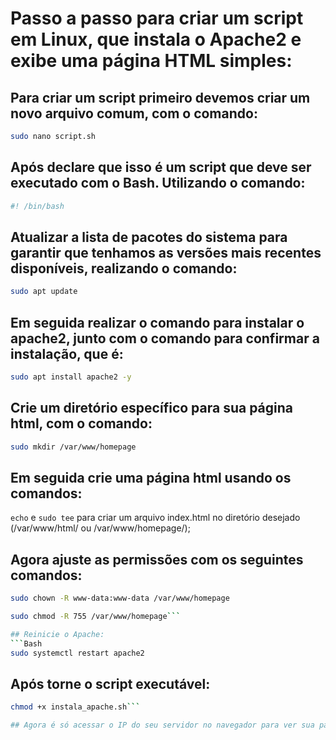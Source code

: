 # Passo a passo para criar um script em Linux, que instala o Apache2 e exibe uma página HTML simples:

## Para criar um script primeiro devemos criar um novo arquivo comum, com o comando: 

```Bash
sudo nano script.sh
```

## Após declare que isso é um script que deve ser executado com o Bash. Utilizando o comando: 
```Bash
#! /bin/bash
```

## Atualizar a lista de pacotes do sistema para garantir que tenhamos as versões mais recentes disponíveis, realizando o comando: 
```Bash
sudo apt update
```

## Em seguida realizar o comando para instalar o apache2, junto com o comando para confirmar a instalação, que é: 
```Bash
sudo apt install apache2 -y
```

## Crie um diretório específico para sua página html, com o comando:
```Bash
sudo mkdir /var/www/homepage
```

## Em seguida crie uma página html usando os comandos: 
```echo```  e  ```sudo tee``` para criar um arquivo index.html no diretório desejado (/var/www/html/ ou /var/www/homepage/);

## Agora ajuste as permissões com os seguintes comandos: 
```Bash
sudo chown -R www-data:www-data /var/www/homepage
```
```Bash
sudo chmod -R 755 /var/www/homepage```

## Reinicie o Apache:
```Bash
sudo systemctl restart apache2
```

## Após torne o script executável: 
```Bash
chmod +x instala_apache.sh```

## Agora é só acessar o IP do seu servidor no navegador para ver sua página HTML.
